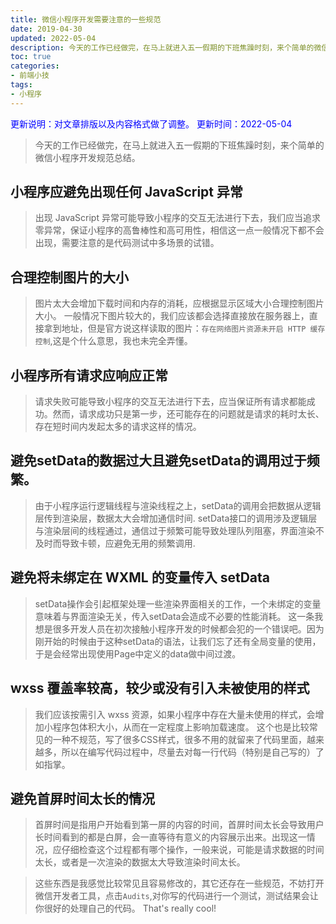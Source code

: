 ```yaml
---
title: 微信小程序开发需要注意的一些规范
date: 2019-04-30
updated: 2022-05-04
description: 今天的工作已经做完，在马上就进入五一假期的下班焦躁时刻，来个简单的微信小程序开发规范总结。
toc: true
categories:
- 前端小技
tags: 
- 小程序
---
```

<font color=blue>更新说明：对文章排版以及内容格式做了调整。</font>
<font color=blue> 更新时间：2022-05-04</font>

> 今天的工作已经做完，在马上就进入五一假期的下班焦躁时刻，来个简单的微信小程序开发规范总结。
## 小程序应避免出现任何 JavaScript 异常
>出现 JavaScript 异常可能导致小程序的交互无法进行下去，我们应当追求零异常，保证小程序的高鲁棒性和高可用性，相信这一点一般情况下都不会出现，需要注意的是代码测试中多场景的试错。  
## 合理控制图片的大小
>图片太大会增加下载时间和内存的消耗，应根据显示区域大小合理控制图片大小。
一般情况下图片较大的，我们应该都会选择直接放在服务器上，直接拿到地址，但是官方说这样读取的图片：`存在网络图片资源未开启 HTTP 缓存控制`,这是个什么意思，我也未完全弄懂。
## 小程序所有请求应响应正常
>请求失败可能导致小程序的交互无法进行下去，应当保证所有请求都能成功。然而，请求成功只是第一步，还可能存在的问题就是请求的耗时太长、存在短时间内发起太多的请求这样的情况。
## 避免setData的数据过大且避免setData的调用过于频繁。
>由于小程序运行逻辑线程与渲染线程之上，setData的调用会把数据从逻辑层传到渲染层，数据太大会增加通信时间.
setData接口的调用涉及逻辑层与渲染层间的线程通过，通信过于频繁可能导致处理队列阻塞，界面渲染不及时而导致卡顿，应避免无用的频繁调用.
## 避免将未绑定在 WXML 的变量传入 setData
>setData操作会引起框架处理一些渲染界面相关的工作，一个未绑定的变量意味着与界面渲染无关，传入setData会造成不必要的性能消耗。
这一条我想是很多开发人员在初次接触小程序开发的时候都会犯的一个错误吧。因为刚开始的时候由于这种setData的语法，让我们忘了还有全局变量的使用，于是会经常出现使用Page中定义的data做中间过渡。
## wxss 覆盖率较高，较少或没有引入未被使用的样式
>我们应该按需引入 wxss 资源，如果小程序中存在大量未使用的样式，会增加小程序包体积大小，从而在一定程度上影响加载速度。
>这个也是比较常见的一种不规范，写了很多CSS样式，很多不用的就留来了代码里面，越来越多，所以在编写代码过程中，尽量去对每一行代码（特别是自己写的）了如指掌。
## 避免首屏时间太长的情况
>首屏时间是指用户开始看到第一屏的内容的时间，首屏时间太长会导致用户长时间看到的都是白屏，会一直等待有意义的内容展示出来。出现这一情况，应仔细检查这个过程都有哪个操作，一般来说，可能是请求数据的时间太长，或者是一次渲染的数据太大导致渲染时间太长。

>这些东西是我感觉比较常见且容易修改的，其它还存在一些规范，不妨打开微信开发者工具，点击`Audits`,对你写的代码进行一个测试，测试结果会让你很好的处理自己的代码。
That's really cool!
